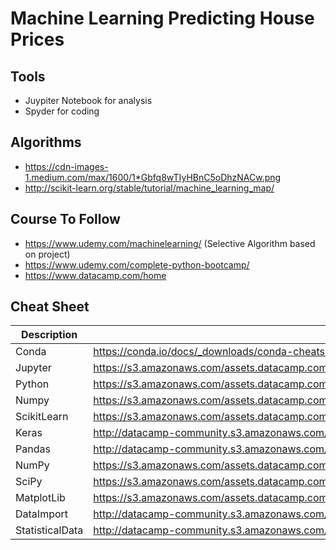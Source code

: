 # Machine Learning Predicting House Prices #
## Tools ##
* Juypiter Notebook for analysis
* Spyder for coding

## Algorithms ##
* https://cdn-images-1.medium.com/max/1600/1*Gbfq8wTIyHBnC5oDhzNACw.png
* http://scikit-learn.org/stable/tutorial/machine_learning_map/

## Course To Follow ##

* https://www.udemy.com/machinelearning/ (Selective Algorithm based on project)
* https://www.udemy.com/complete-python-bootcamp/
* https://www.datacamp.com/home

## Cheat Sheet ##

| Description | Link |
| --- | --- |
| Conda | https://conda.io/docs/_downloads/conda-cheatsheet.pdf |
| Jupyter| https://s3.amazonaws.com/assets.datacamp.com/blog_assets/Jupyter_Notebook_Cheat_Sheet.pdf|
| Python | https://s3.amazonaws.com/assets.datacamp.com/blog_assets/PythonForDataScience.pdf |
| Numpy | https://s3.amazonaws.com/assets.datacamp.com/blog_assets/Numpy_Python_Cheat_Sheet.pdf |
| ScikitLearn | https://s3.amazonaws.com/assets.datacamp.com/blog_assets/Scikit_Learn_Cheat_Sheet_Python.pdf |
| Keras|http://datacamp-community.s3.amazonaws.com/94fc681d-5422-40cb-a129-2218e9522f17 |
| Pandas | http://datacamp-community.s3.amazonaws.com/9f0f2ae1-8bd8-4302-a67b-e17f3059d9e8 |
| NumPy | https://s3.amazonaws.com/assets.datacamp.com/blog_assets/Numpy_Python_Cheat_Sheet.pdf |
| SciPy| https://s3.amazonaws.com/assets.datacamp.com/blog_assets/Python_SciPy_Cheat_Sheet_Linear_Algebra.pdf |
| MatplotLib | https://s3.amazonaws.com/assets.datacamp.com/blog_assets/Python_Matplotlib_Cheat_Sheet.pdf |
| DataImport | http://datacamp-community.s3.amazonaws.com/50d31142-3de0-4159-89b9-18b718a728ef |
| StatisticalData | http://datacamp-community.s3.amazonaws.com/f9f06e72-519a-4722-9912-b5de742dbac4 |


